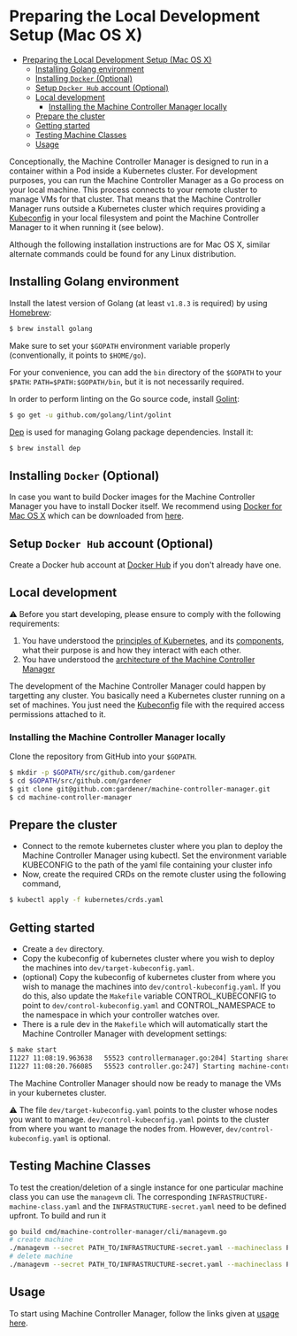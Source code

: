 # Preparing the Local Development Setup (Mac OS X)

<!-- TOC -->

- [Preparing the Local Development Setup (Mac OS X)](#preparing-the-local-development-setup-mac-os-x)
	- [Installing Golang environment](#installing-golang-environment)
	- [Installing `Docker` (Optional)](#installing-docker-optional)
	- [Setup `Docker Hub` account (Optional)](#setup-docker-hub-account-optional)
	- [Local development](#local-development)
		- [Installing the Machine Controller Manager locally](#installing-the-machine-controller-manager-locally)
	- [Prepare the cluster](#prepare-the-cluster)
	- [Getting started](#getting-started)
	- [Testing Machine Classes](#testing-machine-classes)
	- [Usage](#usage)

<!-- /TOC -->
Conceptionally, the Machine Controller Manager is designed to run in a container within a Pod inside a Kubernetes cluster. For development purposes, you can run the Machine Controller Manager as a Go process on your local machine. This process connects to your remote cluster to manage VMs for that cluster. That means that the Machine Controller Manager runs outside a Kubernetes cluster which requires providing a [Kubeconfig](https://kubernetes.io/docs/tasks/access-application-cluster/authenticate-across-clusters-kubeconfig/) in your local filesystem and point the Machine Controller Manager to it when running it (see below).

Although the following installation instructions are for Mac OS X, similar alternate commands could be found for any Linux distribution.

## Installing Golang environment

Install the latest version of Golang (at least `v1.8.3` is required) by using [Homebrew](https://brew.sh/):

```bash
$ brew install golang
```

Make sure to set your `$GOPATH` environment variable properly (conventionally, it points to `$HOME/go`).

For your convenience, you can add the `bin` directory of the `$GOPATH` to your `$PATH`: `PATH=$PATH:$GOPATH/bin`, but it is not necessarily required.

In order to perform linting on the Go source code, install [Golint](https://github.com/golang/lint):

```bash
$ go get -u github.com/golang/lint/golint
```

[Dep](https://github.com/golang/dep) is used for managing Golang package dependencies. Install it:
```bash
$ brew install dep
```

## Installing `Docker` (Optional)
In case you want to build Docker images for the Machine Controller Manager you have to install Docker itself. We recommend using [Docker for Mac OS X](https://docs.docker.com/docker-for-mac/) which can be downloaded from [here](https://download.docker.com/mac/stable/Docker.dmg).

## Setup `Docker Hub` account (Optional)
Create a Docker hub account at [Docker Hub](https://hub.docker.com/) if you don't already have one.

## Local development

:warning: Before you start developing, please ensure to comply with the following requirements:

1. You have understood the [principles of Kubernetes](https://kubernetes.io/docs/concepts/), and its [components](https://kubernetes.io/docs/concepts/overview/components/), what their purpose is and how they interact with each other.
1. You have understood the [architecture of the Machine Controller Manager](../design/README.md)

The development of the Machine Controller Manager could happen by targetting any cluster. You basically need a Kubernetes cluster running on a set of machines. You just need the [Kubeconfig](https://kubernetes.io/docs/tasks/access-application-cluster/authenticate-across-clusters-kubeconfig/) file with the required access permissions attached to it.

### Installing the Machine Controller Manager locally
Clone the repository from GitHub into your `$GOPATH`.

```bash
$ mkdir -p $GOPATH/src/github.com/gardener
$ cd $GOPATH/src/github.com/gardener
$ git clone git@github.com:gardener/machine-controller-manager.git
$ cd machine-controller-manager
```

## Prepare the cluster

- Connect to the remote kubernetes cluster where you plan to deploy the Machine Controller Manager using kubectl. Set the environment variable KUBECONFIG to the path of the yaml file containing your cluster info
- Now, create the required CRDs on the remote cluster using the following command,
```bash
$ kubectl apply -f kubernetes/crds.yaml
```

## Getting started

- Create a `dev` directory.
- Copy the kubeconfig of kubernetes cluster where you wish to deploy the machines into `dev/target-kubeconfig.yaml`.
- (optional) Copy the kubeconfig of kubernetes cluster from where you wish to manage the machines into `dev/control-kubeconfig.yaml`. If you do this, also update the `Makefile` variable CONTROL_KUBECONFIG to point to `dev/control-kubeconfig.yaml` and CONTROL_NAMESPACE to the namespace in which your controller watches over.
- There is a rule dev in the `Makefile` which will automatically start the Machine Controller Manager with development settings:

```bash
$ make start
I1227 11:08:19.963638   55523 controllermanager.go:204] Starting shared informers
I1227 11:08:20.766085   55523 controller.go:247] Starting machine-controller-manager
```

The Machine Controller Manager should now be ready to manage the VMs in your kubernetes cluster.

:warning: The file `dev/target-kubeconfig.yaml` points to the cluster whose nodes you want to manage. `dev/control-kubeconfig.yaml` points to the cluster from where you want to manage the nodes from. However, `dev/control-kubeconfig.yaml` is optional.

## Testing Machine Classes

To test the creation/deletion of a single instance for one particular machine class you can use the `managevm` cli. The corresponding `INFRASTRUCTURE-machine-class.yaml` and the `INFRASTRUCTURE-secret.yaml` need to be defined upfront. To build and run it

```bash
go build cmd/machine-controller-manager/cli/managevm.go
# create machine
./managevm --secret PATH_TO/INFRASTRUCTURE-secret.yaml --machineclass PATH_TO/INFRASTRUCTURE-machine-class.yaml --classkind INFRASTRUCTURE --machinename test
# delete machine
./managevm --secret PATH_TO/INFRASTRUCTURE-secret.yaml --machineclass PATH_TO/INFRASTRUCTURE-machine-class.yaml --classkind INFRASTRUCTURE --machinename test --machineid INFRASTRUCTURE:///REGION/INSTANCE_ID
```

## Usage

To start using Machine Controller Manager, follow the links given at [usage here](../README.md).
